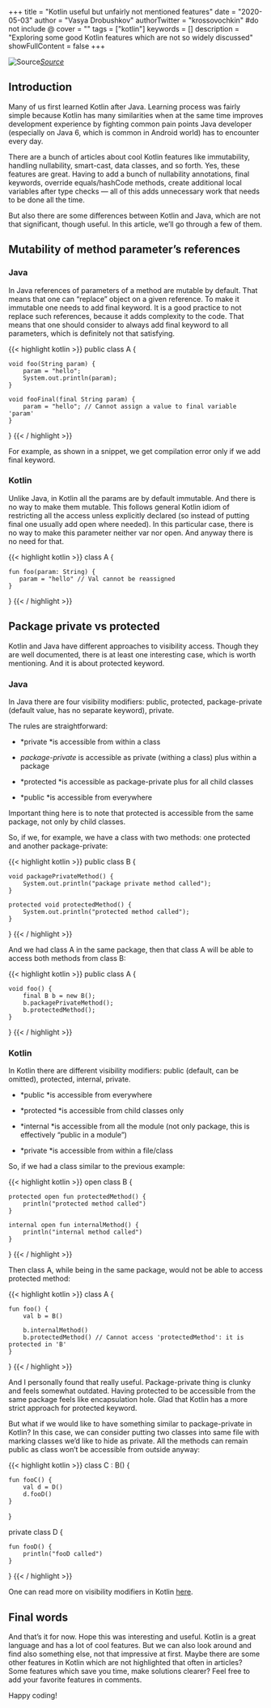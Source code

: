 +++
title = "Kotlin useful but unfairly not mentioned features"
date = "2020-05-03"
author = "Vasya Drobushkov"
authorTwitter = "krossovochkin" #do not include @
cover = ""
tags = ["kotlin"]
keywords = []
description = "Exploring some good Kotlin features which are not so widely discussed"
showFullContent = false
+++

![[Source](https://unsplash.com/photos/5EoKAdyStik)](https://images.unsplash.com/photo-1519963759188-0e9264cd7992?ixlib=rb-1.2.1&auto=format&fit=crop&w=1357&q=80)*[Source](https://unsplash.com/photos/5EoKAdyStik)*

## Introduction

Many of us first learned Kotlin after Java. Learning process was fairly simple because Kotlin has many similarities when at the same time improves development experience by fighting common pain points Java developer (especially on Java 6, which is common in Android world) has to encounter every day.

There are a bunch of articles about cool Kotlin features like immutability, handling nullability, smart-cast, data classes, and so forth. Yes, these features are great. Having to add a bunch of nullability annotations, final keywords, override equals/hashCode methods, create additional local variables after type checks — all of this adds unnecessary work that needs to be done all the time.

But also there are some differences between Kotlin and Java, which are not that significant, though useful. In this article, we’ll go through a few of them.

## Mutability of method parameter’s references

### Java

In Java references of parameters of a method are mutable by default.
That means that one can “replace” object on a given reference. To make it immutable one needs to add final keyword. It is a good practice to not replace such references, because it adds complexity to the code. That means that one should consider to always add final keyword to all parameters, which is definitely not that satisfying.

{{< highlight kotlin >}}
public class A {

    void foo(String param) {
        param = "hello";
        System.out.println(param);
    }

    void fooFinal(final String param) {
        param = "hello"; // Cannot assign a value to final variable 'param'
    }
}
{{< / highlight >}}

For example, as shown in a snippet, we get compilation error only if we add final keyword.

### Kotlin

Unlike Java, in Kotlin all the params are by default immutable. And there is no way to make them mutable. This follows general Kotlin idiom of restricting all the access unless explicitly declared (so instead of putting final one usually add open where needed). In this particular case, there is no way to make this parameter neither var nor open. And anyway there is no need for that.

{{< highlight kotlin >}}
class A {

    fun foo(param: String) {
       param = "hello" // Val cannot be reassigned
    }
}
{{< / highlight >}}

## Package private vs protected

Kotlin and Java have different approaches to visibility access. Though they are well documented, there is at least one interesting case, which is worth mentioning. And it is about protected keyword.

### Java

In Java there are four visibility modifiers: public, protected, package-private (default value, has no separate keyword), private.

The rules are straightforward:

* *private *is accessible from within a class

* *package-private* is accessible as private (withing a class) plus within a package

* *protected *is accessible as package-private plus for all child classes

* *public *is accessible from everywhere

Important thing here is to note that protected is accessible from the same package, not only by child classes.

So, if we, for example, we have a class with two methods: one protected and another package-private:

{{< highlight kotlin >}}
public class B {

    void packagePrivateMethod() {
        System.out.println("package private method called");
    }

    protected void protectedMethod() {
        System.out.println("protected method called");
    }
}
{{< / highlight >}}

And we had class A in the same package, then that class A will be able to access both methods from class B:

{{< highlight kotlin >}}
public class A {

    void foo() {
        final B b = new B();
        b.packagePrivateMethod();
        b.protectedMethod();
    }
}
{{< / highlight >}}

### Kotlin

In Kotlin there are different visibility modifiers: public (default, can be omitted), protected, internal, private.

* *public *is accessible from everywhere

* *protected *is accessible from child classes only

* *internal *is accessible from all the module (not only package, this is effectively “public in a module”)

* *private *is accessible from within a file/class

So, if we had a class similar to the previous example:

{{< highlight kotlin >}}
open class B {

    protected open fun protectedMethod() {
        println("protected method called")
    }

    internal open fun internalMethod() {
        println("internal method called")
    }
}
{{< / highlight >}}

Then class A, while being in the same package, would not be able to access protected method:

{{< highlight kotlin >}}
class A {

    fun foo() {
        val b = B()

        b.internalMethod()
        b.protectedMethod() // Cannot access 'protectedMethod': it is protected in 'B'
    }
}
{{< / highlight >}}

And I personally found that really useful. Package-private thing is clunky and feels somewhat outdated. Having protected to be accessible from the same package feels like encapsulation hole. Glad that Kotlin has a more strict approach for protected keyword.

But what if we would like to have something similar to package-private in Kotlin? In this case, we can consider putting two classes into same file with marking classes we’d like to hide as private. All the methods can remain public as class won’t be accessible from outside anyway:

{{< highlight kotlin >}}
class C : B() {

    fun fooC() {
        val d = D()
        d.fooD()
    }
}

private class D {

    fun fooD() {
        println("fooD called")
    }
}
{{< / highlight >}}

One can read more on visibility modifiers in Kotlin [here](https://kotlinlang.org/docs/reference/visibility-modifiers.html).

## Final words

And that’s it for now. Hope this was interesting and useful. Kotlin is a great language and has a lot of cool features. But we can also look around and find also something else, not that impressive at first. Maybe there are some other features in Kotlin which are not highlighted that often in articles? Some features which save you time, make solutions clearer? Feel free to add your favorite features in comments.

Happy coding!
